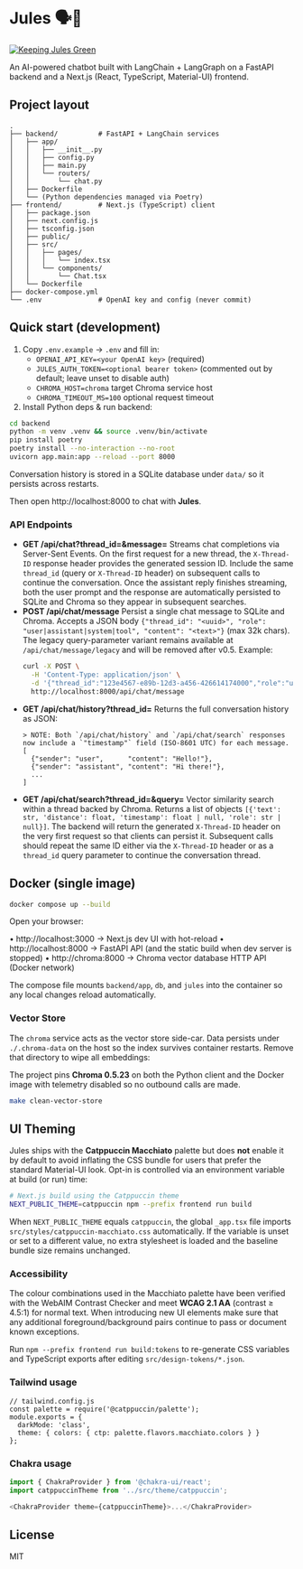 # Jules 🗣️🤖

[![Keeping Jules Green](https://img.shields.io/badge/Keeping%20Jules%20Green-docs-green)](docs/ci-greenfield.md)

An AI-powered chatbot built with LangChain + LangGraph on a FastAPI backend and a Next.js (React, TypeScript, Material-UI) frontend.

## Project layout

```
.
├── backend/          # FastAPI + LangChain services
│   ├── app/
│   │   ├── __init__.py
│   │   ├── config.py
│   │   ├── main.py
│   │   └── routers/
│   │       └── chat.py
│   ├── Dockerfile
│   └── (Python dependencies managed via Poetry)
├── frontend/         # Next.js (TypeScript) client
│   ├── package.json
│   ├── next.config.js
│   ├── tsconfig.json
│   ├── public/
│   ├── src/
│   │   ├── pages/
│   │   │   └── index.tsx
│   │   └── components/
│   │       └── Chat.tsx
│   └── Dockerfile
├── docker-compose.yml
└── .env              # OpenAI key and config (never commit)
```

## Quick start (development)

1. Copy `.env.example` → `.env` and fill in:
   - `OPENAI_API_KEY=<your OpenAI key>` (required)
   - `JULES_AUTH_TOKEN=<optional bearer token>` (commented out by default; leave unset to disable auth)
   - `CHROMA_HOST=chroma` target Chroma service host
   - `CHROMA_TIMEOUT_MS=100` optional request timeout
2. Install Python deps & run backend:

```bash
cd backend
python -m venv .venv && source .venv/bin/activate
pip install poetry
poetry install --no-interaction --no-root
uvicorn app.main:app --reload --port 8000
```

Conversation history is stored in a SQLite database under `data/` so it
persists across restarts.

Then open http://localhost:8000 to chat with **Jules**.

### API Endpoints
- **GET /api/chat?thread_id=<id>&message=<text>**
  Streams chat completions via Server-Sent Events.  On the first request for a new thread,
  the `X-Thread-ID` response header provides the generated session ID.  Include the same
  `thread_id` (query or `X-Thread-ID` header) on subsequent calls to continue the conversation.
  Once the assistant reply finishes streaming, both the user prompt and the response are
  automatically persisted to SQLite and Chroma so they appear in subsequent searches.
- **POST /api/chat/message**
  Persist a single chat message to SQLite and Chroma. Accepts a JSON body `{"thread_id": "<uuid>", "role": "user|assistant|system|tool", "content": "<text>"}` (max 32k chars).
  The legacy query-parameter variant remains available at `/api/chat/message/legacy` and will be removed after v0.5.
  Example:
  ```bash
  curl -X POST \
    -H 'Content-Type: application/json' \
    -d '{"thread_id":"123e4567-e89b-12d3-a456-426614174000","role":"user","content":"hi"}' \
    http://localhost:8000/api/chat/message
  ```
- **GET /api/chat/history?thread_id=<id>**
  Returns the full conversation history as JSON:
  ```
  > NOTE: Both `/api/chat/history` and `/api/chat/search` responses now include a `"timestamp"` field (ISO-8601 UTC) for each message.
  [
    {"sender": "user",      "content": "Hello!"},
    {"sender": "assistant", "content": "Hi there!"},
    ...
  ]
  ```
- **GET /api/chat/search?thread_id=<id>&query=<text>**
  Vector similarity search within a thread backed by Chroma. Returns a list of
  objects `[{'text': str, 'distance': float, 'timestamp': float | null, 'role': str | null}]`.
The backend will return the generated `X-Thread-ID` header on the very first
request so that clients can persist it.  Subsequent calls should repeat the
same ID either via the `X-Thread-ID` header or as a `thread_id` query
parameter to continue the conversation thread.

## Docker (single image)

```bash
docker compose up --build
```

Open your browser:

• http://localhost:3000  → Next.js dev UI with hot-reload
• http://localhost:8000  → FastAPI API (and the static build when dev server is stopped)
• http://chroma:8000  → Chroma vector database HTTP API (Docker network)

The compose file mounts `backend/app`, `db`, and `jules` into the container so
any local changes reload automatically.

### Vector Store

The `chroma` service acts as the vector store side-car.  Data persists under
`./.chroma-data` on the host so the index survives container restarts.  Remove
that directory to wipe all embeddings:

The project pins **Chroma 0.5.23** on both the Python client and the Docker
image with telemetry disabled so no outbound calls are made.

```bash
make clean-vector-store
```

## UI Theming

Jules ships with the **Catppuccin Macchiato** palette but does **not** enable it
by default to avoid inflating the CSS bundle for users that prefer the
standard Material-UI look.  Opt-in is controlled via an environment variable
at build (or run) time:

```bash
# Next.js build using the Catppuccin theme
NEXT_PUBLIC_THEME=catppuccin npm --prefix frontend run build
```

When `NEXT_PUBLIC_THEME` equals `catppuccin`, the global `_app.tsx` file
imports `src/styles/catppuccin-macchiato.css` automatically.  If the variable
is unset or set to a different value, no extra stylesheet is loaded and the
baseline bundle size remains unchanged.

### Accessibility

The colour combinations used in the Macchiato palette have been verified with
the WebAIM Contrast Checker and meet **WCAG 2.1 AA** (contrast ≥ 4.5:1) for
normal text.  When introducing new UI elements make sure that any additional
foreground/background pairs continue to pass or document known exceptions.

Run `npm --prefix frontend run build:tokens` to re-generate CSS variables and
TypeScript exports after editing `src/design-tokens/*.json`.

### Tailwind usage

```tsx
// tailwind.config.js
const palette = require('@catppuccin/palette');
module.exports = {
  darkMode: 'class',
  theme: { colors: { ctp: palette.flavors.macchiato.colors } }
};
```

### Chakra usage

```ts
import { ChakraProvider } from '@chakra-ui/react';
import catppuccinTheme from '../src/theme/catppuccin';

<ChakraProvider theme={catppuccinTheme}>...</ChakraProvider>
```

## License

MIT
